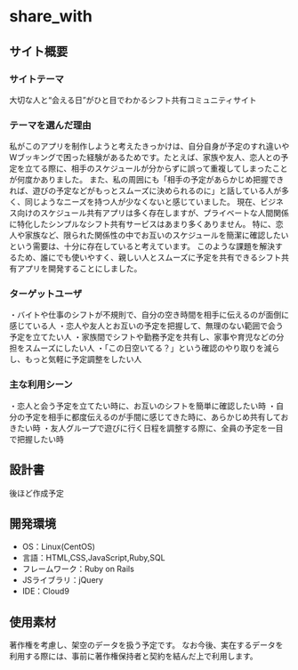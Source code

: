 # share_with

## サイト概要
### サイトテーマ
大切な人と“会える日”がひと目でわかるシフト共有コミュニティサイト 
​
### テーマを選んだ理由
私がこのアプリを制作しようと考えたきっかけは、自分自身が予定のすれ違いやWブッキングで困った経験があるためです。たとえば、家族や友人、恋人との予定を立てる際に、相手のスケジュールが分からずに誤って重複してしまったことが何度かありました。
また、私の周囲にも「相手の予定があらかじめ把握できれば、遊びの予定などがもっとスムーズに決められるのに」と話している人が多く、同じようなニーズを持つ人が少なくないと感じていました。
現在、ビジネス向けのスケジュール共有アプリは多く存在しますが、プライベートな人間関係に特化したシンプルなシフト共有サービスはあまり多くありません。
特に、恋人や家族など、限られた関係性の中でお互いのスケジュールを簡潔に確認したいという需要は、十分に存在していると考えています。
このような課題を解決するため、誰にでも使いやすく、親しい人とスムーズに予定を共有できるシフト共有アプリを開発することにしました。
​
### ターゲットユーザ
・バイトや仕事のシフトが不規則で、自分の空き時間を相手に伝えるのが面倒に感じている人
・恋人や友人とお互いの予定を把握して、無理のない範囲で会う予定を立てたい人
・家族間でシフトや勤務予定を共有し、家事や育児などの分担をスムーズにしたい人
・「この日空いてる？」という確認のやり取りを減らし、もっと気軽に予定調整をしたい人
​
### 主な利用シーン
・恋人と会う予定を立てたい時に、お互いのシフトを簡単に確認したい時
・自分の予定を相手に都度伝えるのが手間に感じてきた時に、あらかじめ共有しておきたい時
・友人グループで遊びに行く日程を調整する際に、全員の予定を一目で把握したい時

## 設計書
後ほど作成予定
​
## 開発環境
- OS：Linux(CentOS)
- 言語：HTML,CSS,JavaScript,Ruby,SQL
- フレームワーク：Ruby on Rails
- JSライブラリ：jQuery
- IDE：Cloud9
​
## 使用素材
著作権を考慮し、架空のデータを扱う予定です。
なお今後、実在するデータを利用する際には、事前に著作権保持者と契約を結んだ上で利用します。
